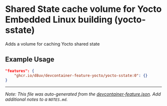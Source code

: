 
# Shared State cache volume for Yocto Embedded Linux building (yocto-sstate)

Adds a volume for caching Yocto shared state

## Example Usage

```json
"features": {
    "ghcr.io/d8uv/devcontainer-feature-yocto/yocto-sstate:0": {}
}
```





---

_Note: This file was auto-generated from the [devcontainer-feature.json](https://github.com/d8uv/devcontainer-feature-yocto/blob/main/src/yocto-sstate/devcontainer-feature.json).  Add additional notes to a `NOTES.md`._
